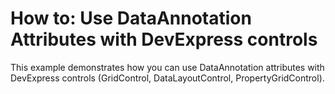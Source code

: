 # How to: Use DataAnnotation Attributes with DevExpress controls


<p>This example demonstrates how you can use DataAnnotation attributes with DevExpress controls (GridControl, DataLayoutControl, PropertyGridControl).</p>

<br/>


